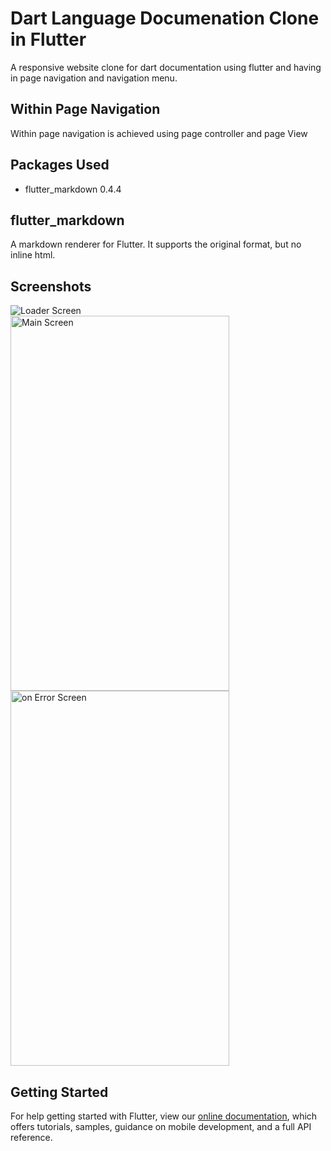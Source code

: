 # Dart Language Documenation Clone in Flutter

A responsive website clone for dart documentation using flutter and having in page navigation and navigation menu.

## Within Page Navigation
 Within page navigation is achieved using page controller and page View

## Packages Used
  * flutter_markdown 0.4.4

## flutter_markdown
  A markdown renderer for Flutter. It supports the original format, but no inline html.

## Screenshots
<img style="display:block;" alt="Loader Screen" src="https://drive.google.com/uc?export=view&id=1ri3GUDaG7lq6xq7PM58RlRFXG-t93iG8">
<img style="display:block;" alt="Main Screen" src="https://drive.google.com/uc?export=view&id=1hSJft7cd4TSnr3Wsn0n7XgbYkpHz7vPr" width="350" height="600">
<img style="display:block;" alt="on Error Screen" src="https://drive.google.com/uc?export=view&id=1c2a7_yaGylhXiGjn8yJHK7gsRIZahUC0" width="350" height="600">


## Getting Started


For help getting started with Flutter, view our [online documentation](https://flutter.dev/docs), which offers tutorials, samples, guidance on mobile development, and a full API reference.
